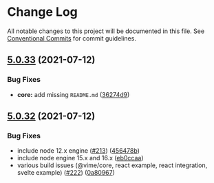 # Change Log

All notable changes to this project will be documented in this file.
See [Conventional Commits](https://conventionalcommits.org) for commit guidelines.

## [5.0.33](https://github.com/vime-js/vime/compare/v5.0.32...v5.0.33) (2021-07-12)

### Bug Fixes

- **core:** add missing `README.md` ([36274d9](https://github.com/vime-js/vime/commit/36274d9a5ad43abf9058bd423e315a30b7163210))

## [5.0.32](https://github.com/vime-js/vime/compare/v5.0.31...v5.0.32) (2021-07-12)

### Bug Fixes

- include node 12.x engine ([#213](https://github.com/vime-js/vime/issues/213)) ([456478b](https://github.com/vime-js/vime/commit/456478b853f0f64b9b16c7c72e5134a94b8688d0))
- include node engine 15.x and 16.x ([eb0ccaa](https://github.com/vime-js/vime/commit/eb0ccaa96fafd6f291a6b2deeec61658b65e83e9))
- various build issues (@vime/core, react example, react integration, svelte example) ([#222](https://github.com/vime-js/vime/issues/222)) ([0a80967](https://github.com/vime-js/vime/commit/0a80967617d9feee54ae6ae51bf87bdf4b110591))
